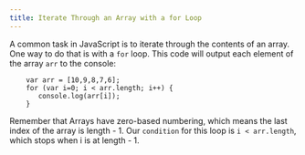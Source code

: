 ```yaml
---
title: Iterate Through an Array with a for Loop
---
```

A common task in JavaScript is to iterate through the contents of an array. One way to do that is with a `for` loop. This code will output each element of the array `arr` to the console:

        var arr = [10,9,8,7,6];
        for (var i=0; i < arr.length; i++) {
           console.log(arr[i]);
        }

Remember that Arrays have zero-based numbering, which means the last index of the array is length - 1\. Our `condition` for this loop is `i < arr.length`, which stops when i is at length - 1.